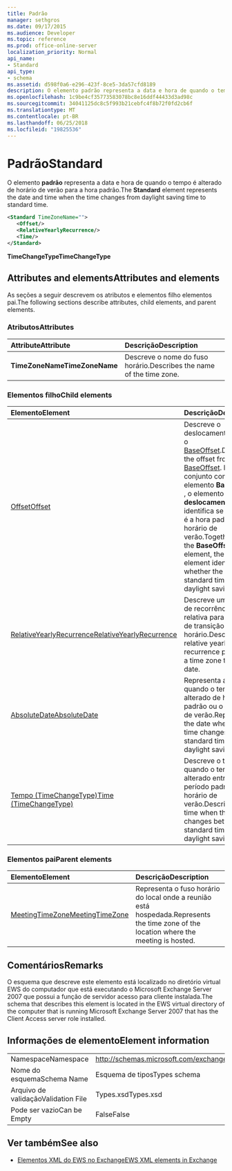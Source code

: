 ```yaml
---
title: Padrão
manager: sethgros
ms.date: 09/17/2015
ms.audience: Developer
ms.topic: reference
ms.prod: office-online-server
localization_priority: Normal
api_name:
- Standard
api_type:
- schema
ms.assetid: d598f0a6-e296-423f-8ce5-3da57cfd8189
description: O elemento padrão representa a data e hora de quando o tempo é alterado de horário de verão para a hora padrão.
ms.openlocfilehash: 1c9be4cf35773583078bc8e16ddf44433d3ad98c
ms.sourcegitcommit: 34041125dc8c5f993b21cebfc4f8b72f0fd2cb6f
ms.translationtype: MT
ms.contentlocale: pt-BR
ms.lasthandoff: 06/25/2018
ms.locfileid: "19825536"
---
```

# <a name="standard"></a><span data-ttu-id="c6619-103">Padrão</span><span class="sxs-lookup"><span data-stu-id="c6619-103">Standard</span></span>

<span data-ttu-id="c6619-104">O elemento **padrão** representa a data e hora de quando o tempo é alterado de horário de verão para a hora padrão.</span><span class="sxs-lookup"><span data-stu-id="c6619-104">The **Standard** element represents the date and time when the time changes from daylight saving time to standard time.</span></span> 
  
```xml
<Standard TimeZoneName="">
   <Offset/>
   <RelativeYearlyRecurrence/>
   <Time/>
</Standard>
```

 <span data-ttu-id="c6619-105">**TimeChangeType**</span><span class="sxs-lookup"><span data-stu-id="c6619-105">**TimeChangeType**</span></span>
## <a name="attributes-and-elements"></a><span data-ttu-id="c6619-106">Attributes and elements</span><span class="sxs-lookup"><span data-stu-id="c6619-106">Attributes and elements</span></span>

<span data-ttu-id="c6619-107">As seções a seguir descrevem os atributos e elementos filho elementos pai.</span><span class="sxs-lookup"><span data-stu-id="c6619-107">The following sections describe attributes, child elements, and parent elements.</span></span>
  
### <a name="attributes"></a><span data-ttu-id="c6619-108">Atributos</span><span class="sxs-lookup"><span data-stu-id="c6619-108">Attributes</span></span>

|<span data-ttu-id="c6619-109">**Attribute**</span><span class="sxs-lookup"><span data-stu-id="c6619-109">**Attribute**</span></span>|<span data-ttu-id="c6619-110">**Descrição**</span><span class="sxs-lookup"><span data-stu-id="c6619-110">**Description**</span></span>|
|:-----|:-----|
|<span data-ttu-id="c6619-111">**TimeZoneName**</span><span class="sxs-lookup"><span data-stu-id="c6619-111">**TimeZoneName**</span></span> <br/> |<span data-ttu-id="c6619-112">Descreve o nome do fuso horário.</span><span class="sxs-lookup"><span data-stu-id="c6619-112">Describes the name of the time zone.</span></span>  <br/> |
   
### <a name="child-elements"></a><span data-ttu-id="c6619-113">Elementos filho</span><span class="sxs-lookup"><span data-stu-id="c6619-113">Child elements</span></span>

|<span data-ttu-id="c6619-114">**Elemento**</span><span class="sxs-lookup"><span data-stu-id="c6619-114">**Element**</span></span>|<span data-ttu-id="c6619-115">**Descrição**</span><span class="sxs-lookup"><span data-stu-id="c6619-115">**Description**</span></span>|
|:-----|:-----|
|[<span data-ttu-id="c6619-116">Offset</span><span class="sxs-lookup"><span data-stu-id="c6619-116">Offset</span></span>](offset.md) <br/> |<span data-ttu-id="c6619-117">Descreve o deslocamento, desde o [BaseOffset](baseoffset.md).</span><span class="sxs-lookup"><span data-stu-id="c6619-117">Describes the offset from the [BaseOffset](baseoffset.md).</span></span> <span data-ttu-id="c6619-118">Em conjunto com o elemento **BaseOffset** , o elemento de **deslocamento** identifica se o tempo é a hora padrão ou o horário de verão.</span><span class="sxs-lookup"><span data-stu-id="c6619-118">Together with the **BaseOffset** element, the **Offset** element identifies whether the time is standard time or daylight saving time.</span></span>  <br/> |
|[<span data-ttu-id="c6619-119">RelativeYearlyRecurrence</span><span class="sxs-lookup"><span data-stu-id="c6619-119">RelativeYearlyRecurrence</span></span>](relativeyearlyrecurrence.md) <br/> |<span data-ttu-id="c6619-120">Descreve um padrão de recorrência anual relativa para uma data de transição do fuso horário.</span><span class="sxs-lookup"><span data-stu-id="c6619-120">Describes a relative yearly recurrence pattern for a time zone transition date.</span></span>  <br/> |
|[<span data-ttu-id="c6619-121">AbsoluteDate</span><span class="sxs-lookup"><span data-stu-id="c6619-121">AbsoluteDate</span></span>](absolutedate.md) <br/> |<span data-ttu-id="c6619-122">Representa a data quando o tempo é alterado de hora padrão ou o horário de verão.</span><span class="sxs-lookup"><span data-stu-id="c6619-122">Represents the date when the time changes from standard time or daylight saving time.</span></span>  <br/> |
|[<span data-ttu-id="c6619-123">Tempo (TimeChangeType)</span><span class="sxs-lookup"><span data-stu-id="c6619-123">Time (TimeChangeType)</span></span>](time-timechangetype.md) <br/> |<span data-ttu-id="c6619-124">Descreve o tempo quando o tempo é alterado entre o período padrão e o horário de verão.</span><span class="sxs-lookup"><span data-stu-id="c6619-124">Describes the time when the time changes between standard time and daylight saving time.</span></span>  <br/> |
   
### <a name="parent-elements"></a><span data-ttu-id="c6619-125">Elementos pai</span><span class="sxs-lookup"><span data-stu-id="c6619-125">Parent elements</span></span>

|<span data-ttu-id="c6619-126">**Elemento**</span><span class="sxs-lookup"><span data-stu-id="c6619-126">**Element**</span></span>|<span data-ttu-id="c6619-127">**Descrição**</span><span class="sxs-lookup"><span data-stu-id="c6619-127">**Description**</span></span>|
|:-----|:-----|
|[<span data-ttu-id="c6619-128">MeetingTimeZone</span><span class="sxs-lookup"><span data-stu-id="c6619-128">MeetingTimeZone</span></span>](meetingtimezone.md) <br/> |<span data-ttu-id="c6619-129">Representa o fuso horário do local onde a reunião está hospedada.</span><span class="sxs-lookup"><span data-stu-id="c6619-129">Represents the time zone of the location where the meeting is hosted.</span></span>  <br/> |
   
## <a name="remarks"></a><span data-ttu-id="c6619-130">Comentários</span><span class="sxs-lookup"><span data-stu-id="c6619-130">Remarks</span></span>

<span data-ttu-id="c6619-131">O esquema que descreve este elemento está localizado no diretório virtual EWS do computador que está executando o Microsoft Exchange Server 2007 que possui a função de servidor acesso para cliente instalada.</span><span class="sxs-lookup"><span data-stu-id="c6619-131">The schema that describes this element is located in the EWS virtual directory of the computer that is running Microsoft Exchange Server 2007 that has the Client Access server role installed.</span></span>
  
## <a name="element-information"></a><span data-ttu-id="c6619-132">Informações de elemento</span><span class="sxs-lookup"><span data-stu-id="c6619-132">Element information</span></span>

|||
|:-----|:-----|
|<span data-ttu-id="c6619-133">Namespace</span><span class="sxs-lookup"><span data-stu-id="c6619-133">Namespace</span></span>  <br/> |http://schemas.microsoft.com/exchange/services/2006/types  <br/> |
|<span data-ttu-id="c6619-134">Nome do esquema</span><span class="sxs-lookup"><span data-stu-id="c6619-134">Schema Name</span></span>  <br/> |<span data-ttu-id="c6619-135">Esquema de tipos</span><span class="sxs-lookup"><span data-stu-id="c6619-135">Types schema</span></span>  <br/> |
|<span data-ttu-id="c6619-136">Arquivo de validação</span><span class="sxs-lookup"><span data-stu-id="c6619-136">Validation File</span></span>  <br/> |<span data-ttu-id="c6619-137">Types.xsd</span><span class="sxs-lookup"><span data-stu-id="c6619-137">Types.xsd</span></span>  <br/> |
|<span data-ttu-id="c6619-138">Pode ser vazio</span><span class="sxs-lookup"><span data-stu-id="c6619-138">Can be Empty</span></span>  <br/> |<span data-ttu-id="c6619-139">False</span><span class="sxs-lookup"><span data-stu-id="c6619-139">False</span></span>  <br/> |
   
## <a name="see-also"></a><span data-ttu-id="c6619-140">Ver também</span><span class="sxs-lookup"><span data-stu-id="c6619-140">See also</span></span>



- [<span data-ttu-id="c6619-141">Elementos XML do EWS no Exchange</span><span class="sxs-lookup"><span data-stu-id="c6619-141">EWS XML elements in Exchange</span></span>](ews-xml-elements-in-exchange.md)

